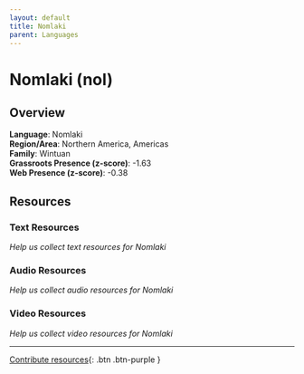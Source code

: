 ```yaml
---
layout: default
title: Nomlaki
parent: Languages
---
```


# Nomlaki (nol)

## Overview

**Language**: Nomlaki  
**Region/Area**: Northern America, Americas  
**Family**: Wintuan  
**Grassroots Presence (z-score)**: -1.63  
**Web Presence (z-score)**: -0.38  

## Resources

### Text Resources
*Help us collect text resources for Nomlaki*

### Audio Resources
*Help us collect audio resources for Nomlaki*

### Video Resources
*Help us collect video resources for Nomlaki*

---

[Contribute resources](https://forms.office.com/e/1SfLJx3u1r){: .btn .btn-purple }
